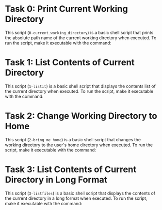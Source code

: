 # Task 0: Print Current Working Directory
This script (`0-current_working_directory`) is a basic shell script that prints the absolute path name of the current working directory when executed.
To run the script, make it executable with the command:

# Task 1: List Contents of Current Directory
This script (`1-listit`) is a basic shell script that displays the contents list of the current directory when executed.
To run the script, make it executable with the command:

# Task 2: Change Working Directory to Home
This script (`2-bring_me_home`) is a basic shell script that changes the working directory to the user's home directory when executed.
To run the script, make it executable with the command:

# Task 3: List Contents of Current Directory in Long Format
This script (`3-listfiles`) is a basic shell script that displays the contents of the current directory in a long format when executed.
To run the script, make it executable with the command:
